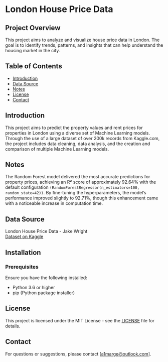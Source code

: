 # London House Price Data

## Project Overview
This project aims to analyze and visualize house price data in London. The goal is to identify trends, patterns, and insights that can help understand the housing market in the city.

## Table of Contents
- [Introduction](#introduction)
- [Data Source](#data-source)
- [Notes](#notes)
- [License](#license)
- [Contact](#contact)

## Introduction
This project aims to predict the property values and rent prices for properties in London using a diverse set of Machine Learning models. Through the use of a large dataset of over 200k records from Kaggle.com, the project includes data cleaning, data analysis, and the creation and comparison of multiple Machine Learning models.

## Notes
The Random Forest model delivered the most accurate predictions for property prices, achieving an R² score of approximately 92.64% with the default configuration `(RandomForestRegressor(n_estimators=100, random_state=42))`. By fine-tuning the hyperparameters, the model’s performance improved slightly to 92.71%, though this enhancement came with a noticeable increase in computation time.

## Data Source
London House Price Data - Jake Wright  
[Dataset on Kaggle](https://www.kaggle.com/datasets/jakewright/house-price-data/data)

## Installation

### Prerequisites
Ensure you have the following installed:
- Python 3.6 or higher
- pip (Python package installer)

## License
This project is licensed under the MIT License - see the [LICENSE](./LICENSE) file for details.

## Contact
For questions or suggestions, please contact [a1marge@outlook.com].

